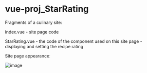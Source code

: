 # vue-proj_StarRating
Fragments of a culinary site:

index.vue - site page code

StarRating.vue - the code of the component used on this site page - displaying and setting the recipe rating

Site page appearance:

![image](https://user-images.githubusercontent.com/56484012/140309163-fcbe8243-6c3c-4806-9db5-5dca61b76611.png)
